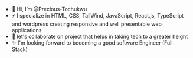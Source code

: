 - 👋 Hi, I’m @Precious-Tochukwu
- ⚡  I specialize in HTML, CSS, TailWind, JavaScript, React.js, TypeScript and wordpress creating responsive and well presentable web applications.
- 💞️ let's collaborate on project that helps in taking tech to a greater height
- ✨ I'm looking forward to becoming a good software Engineer (Full-Stack)

<!---
Precious-Tochukwu/Precious-Tochukwu is a ✨ special ✨ repository because its `README.md` (this file) appears on your GitHub profile.
You can click the Preview link to take a look at your changes.
--->
